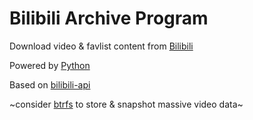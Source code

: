 # Bilibili Archive Program

Download video & favlist content from [Bilibili](https://www.bilibili.com)

Powered by [Python](https://www.python.org/)

Based on [bilibili-api](https://github.com/MoyuScript/bilibili-api)

~consider [btrfs](https://btrfs.wiki.kernel.org) to store & snapshot massive video data~

